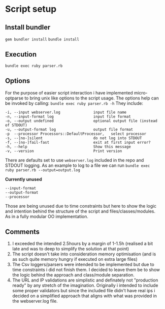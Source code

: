 # Script setup

## Install bundler

`gem bundler install`
`bundle install`
## Execution
`bundle exec ruby parser.rb`
## Options
For the purpose of easier script interaction i have implemented micro-optparse to  bring unix like options to the script usage. The options help can be invoked by calling:
`bundle exec ruby parser.rb -h` 
They include:

    -i, --input webserver.log               input file name
    -n, --input-format log                  input file format
    -o, --output undefined                  optional output file (instead of STDOUT)
    -u, --output-format log                 output file format
    -p  --processor Processors::DefaultProcessor,   select processor
    -s, --[no-]silent                       do not log into STDOUT
    -f, --[no-]fail-fast                    exit at first input error?
    -h, --help                              Show this message
    -v, --version                           Print version
There are defaults set to use `webserver.log` included in the repo and STDOUT logging.
As an example to log to a file we can run `bundle exec ruby parser.rb --output=output.log`

**Currently unused**

    --input-format
    --output-format
    --processor
Those are being unused due to time constraints but here to show the logic and intention behind the structure of the script and files/classes/modules. As in a fully modular OO implementation.

## Comments
1. I exceeded the intended 2.5hours by a margin of 1-1.5h (realised a bit late and was to deep to simplify the solution at that point)
2. The script doesn't take into consideration memory optimisation (and is as such quite memory hungry if executed on extra large files)
3. The Csv loggers/parsers were intended to be implemented but due to time constraints i did not finish them. I decided to leave them be to show the logic behind the approach and class/module separation.
4. The URL and IP validations are simplistic and definately not "production ready" by any stretch of the imagination. Originally i intended to include some proper validators but since the included file didn't have real ips i decided on a simplified approach that aligns with what was provided in the webserver.log file.
